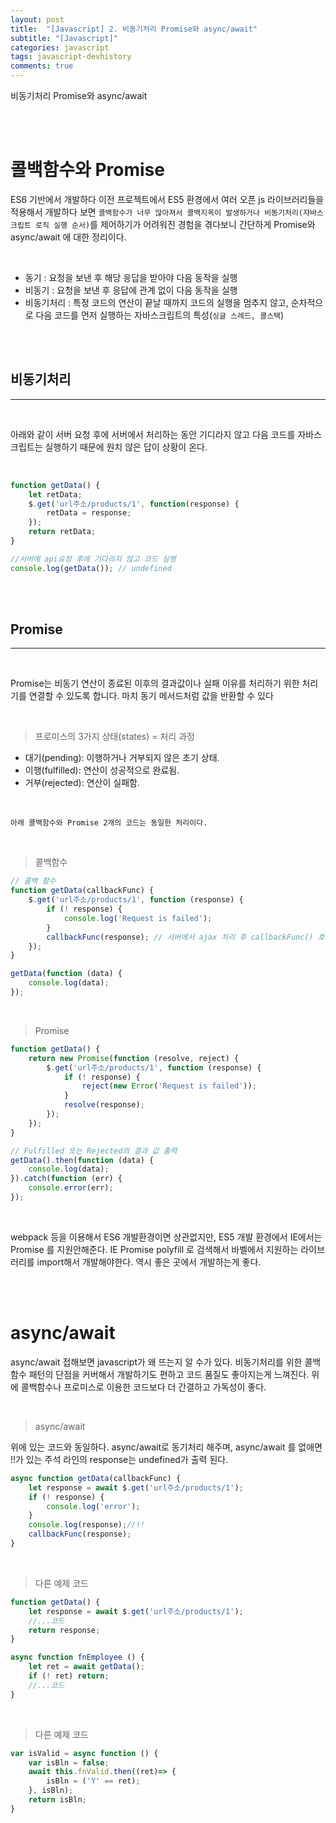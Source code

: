 ```yaml
---
layout: post
title:  "[Javascript] 2. 비동기처리 Promise와 async/await"
subtitle: "[Javascript]"
categories: javascript
tags: javascript-devhistory
comments: true
---
```



비동기처리 Promise와 async/await

<br><br> 


# 콜백함수와 Promise

ES6 기반에서 개발하다 이전 프로젝트에서 ES5 환경에서 여러 오픈 js 라이브러리들을 적용해서 개발하다 보면
`콜백함수가 너무 많아져서 콜백지옥이 발생하거나 비동기처리(자바스크립트 로직 실행 순서)`를 제어하기가 어려워진 경험을 겪다보니
간단하게 Promise와 async/await 에 대한 정리이다.

<br>

- 동기 : 요청을 보낸 후 해당 응답을 받아야 다음 동작을 실행
- 비동기 : 요청을 보낸 후 응답에 관계 없이 다음 동작을 실행
- 비동기처리 : 특정 코드의 연산이 끝날 때까지 코드의 실행을 멈추지 않고, 순차적으로 다음 코드를 먼저 실행하는 자바스크립트의 특성(`싱글 스레드, 콜스택`)

<br><br>


## 비동기처리
---

<br>

아래와 같이 서버 요청 후에 서버에서 처리하는 동안 기디라지 않고 다음 코드를 자바스크립트는 실행하기 때문에
원치 않은 답이 상황이 온다.

<br>

```js
function getData() {
	let retData;
	$.get('url주소/products/1', function(response) {
		retData = response;
	});
	return retData;
}

//서버에 api요청 후에 기다리지 않고 코드 실행
console.log(getData()); // undefined
```

<br><br>


## Promise
---

<br>

Promise는 비동기 연산이 종료된 이후의 결과값이나 실패 이유를 처리하기 위한 처리기를 연결할 수 있도록 합니다. 마치 동기 메서드처럼 값을 반환할 수 있다

<br>

> 프로미스의 3가지 상태(states) = 처리 과정

- 대기(pending): 이행하거나 거부되지 않은 초기 상태.
- 이행(fulfilled): 연산이 성공적으로 완료됨.
- 거부(rejected): 연산이 실패함.

<br>


`아래 콜백함수와 Promise 2개의 코드는 동일한 처리이다.`

<br>

> 콜백함수

```js
// 콜백 함수
function getData(callbackFunc) {
	$.get('url주소/products/1', function (response) {
		if (! response) {
			console.log('Request is failed');
		}
    	callbackFunc(response); // 서버에서 ajax 처리 후 callbackFunc() 호출
	});
}

getData(function (data) {
	console.log(data);
});
```

<br>

> Promise

```js
function getData() {	
	return new Promise(function (resolve, reject) {
    	$.get('url주소/products/1', function (response) {
			if (! response) {
				reject(new Error('Request is failed'));
			}
			resolve(response);
    	});
  	});
}

// Fulfilled 또는 Rejected의 결과 값 출력
getData().then(function (data) {
	console.log(data);
}).catch(function (err) {
	console.error(err);
});
```

<br>

webpack 등을 이용해서 ES6 개발환경이면 상관없지만, ES5 개발 환경에서 IE에서는 Promise 를 지원안해준다. IE Promise polyfill 로 검색해서 바벨에서 지원하는 라이브러리를 import해서 개발해야한다. 역시 좋은 곳에서 개발하는게 좋다.

<br><br>



# async/await 

async/await 접해보면 javascript가 왜 뜨는지 알 수가 있다. 비동기처리를 위한 콜백함수 패턴의 단점을 커버해서 개발하기도 편하고 코드 품질도 좋아지는게 느껴진다. 위에 콜백함수나 프로미스로 이용한 코드보다 더 간결하고 가독성이 좋다.

<br>

> async/await 

위에 있는 코드와 동일하다. async/await로 동기처리 해주며, async/await 를 없애면 !!가 있는 주석 라인의 response는 undefined가 출력 된다.

```js
async function getData(callbackFunc) {
	let response = await $.get('url주소/products/1');
	if (! response) {
		console.log('error');
	}
	console.log(response);//!! 
	callbackFunc(response);
}
```

<br>

> 다른 예제 코드

```js
function getData() {
	let response = await $.get('url주소/products/1');
	//...코드
	return response;
}

async function fnEmployee () {
	let ret = await getData();
	if (! ret) return;
	//...코드
}
```

<br>

> 다른 예제 코드
 
```js
var isValid = async function () {
	var isBln = false;
	await this.fnValid.then((ret)=> {
		isBln = ('Y' == ret);
	}, isBln);
	return isBln;
}
```